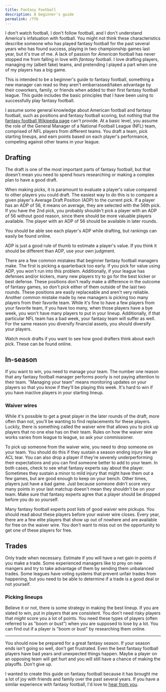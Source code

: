 ```yaml
---
title: Fantasy Football
description: A beginner's guide
permalink: /ffb
---
```

I don't watch football, I don't follow football, and I don't understand America's infatuation with football. You might not think these characteristics describe someone who has played fantasy football for the past several years who has found success, playing in two championship games last year, but it's true of me. A lack of passion for _American_ football has never stopped me from falling in love with _fantasy_ football. I love drafting players, managing my (albeit fake) teams, and pretending I played a part when one of my players has a big game.

This is intended to be a beginner's guide to fantasy football, something a new manager can read so they aren't embarrassed/taken advantage by their coworkers, family, or friends when added to their first fantasy football league. This guide includes the basic principles that I have been using to successfully play fantasy football.

I assume some general knowledge about American football and fantasy football, such as positions and fantasy football scoring, but nothing that the [fantasy football Wikipedia page](https://en.wikipedia.org/wiki/Fantasy_football_(gridiron)) can't provide. At a basic level, you assume the role of the General Manager of a National Football League (NFL) team, comprised of NFL players from different teams. You draft a team, pick starting lineups, and earn points based on each player's performance,  competing against other teams in your league.

## Drafting

The draft is one of the most important parts of fantasy football, but that doesn't mean you need to spend hours researching or making a complex plan to have a good draft.

When making picks, it is paramount to evaluate a player's value compared to other players you could draft. The easiest way to do this is to compare a given player's Average Draft Position (ADP) to the current pick. If a player has an ADP of 56, it means on average, they are selected with the 56th pick. If you have the 2nd pick, you probably shouldn't pick a player with an ADP of 56 without good reason, since there should be more valuable players available. The player with an ADP of 56 should be available in later rounds.

You should be able see each player's ADP while drafting, but rankings can easily be found online.

ADP is just a good rule of thumb to estimate a player's value. If you think it should be different than ADP, use your own judgment.

There are a few common mistakes that beginner fantasy football managers make. The first is picking a quarterback too early. If you pick for value using ADP, you won't run into this problem. Additionally, if your league has defenses and/or kickers, many new players try to go for the best kicker or best defense. These positions don't really make a difference in the outcome of fantasy games, so don't pick either of them outside of the last two rounds. These positions are easily replaceable and aren't very reliable. Another common mistake made by new managers is picking too many players from their favorite team. While it's fine to have a few players from your favorite team, if you have too many, when those players have a bye week, you won't have many players to put in your lineup. Additionally, if that particular NFL team has a bad week, your fantasy team will suffer as well. For the same reason you diversify financial assets, you should diversify your players.

Watch mock drafts if you want to see how good drafters think about each pick. These can be found online.

## In-season

If you want to win, you need to manage your team. The number one reason that any fantasy football manager performs poorly is not paying attention to their team. "Managing your team" means monitoring updates on your players so that you know if they'll be playing this week. It's hard to win if you have inactive players in your starting lineup.

### Waiver wires

While it's possible to get a great player in the later rounds of the draft, more often than not, you'll be wanting to find replacements for these players. Luckily, there is something called the waiver wire that allows you to pick up players that no one else has on their team. Rules on how the waiver wire works varies from league to league, so ask your commissioner.

To pick up someone from the waiver wire, you need to drop someone on your team. You should do this if they sustain a season ending injury like an ACL tear. You can also drop a player if they're severely underperforming their expectations and you can find someone better to add to your team. In both cases, check to see what fantasy experts say about the player. Sometimes they sustain a minor to mild injury that might have them out a few games, but are good enough to keep on your bench. Other times, players just have a bad game. Just because someone didn't score very many points in your last matchup doesn't mean they shouldn't be on your team. Make sure that fantasy experts agree that a player should be dropped before you do so yourself.

Many fantasy football experts post lists of good waiver wire pickups. You should read about these players before your waiver wire closes. Every year, there are a few elite players that show up out of nowhere and are available for free on the waiver wire. You don't want to miss out on the opportunity to get one of these players for free.

## Trades

Only trade when necessary. Estimate if you will have a net gain in points if you make a trade. Some experienced managers like to prey on new mangers and try to take advantage of them by sending them unbalanced trades. Some leagues have voting systems that prevent unfair trades from happening, but you need to be able to determine if a trade is a good deal or not yourself.

### Picking lineups

Believe it or not, there is some strategy in making the best lineup. If you are slated to win, put in players that are consistent. You don't need risky players that _might_ score you a lot of points. You need these types of players (often referred to as "boom or bust") when you are supposed to lose by a lot. You can find out if a player is "boom or bust" by researching them online.

---

You should now be prepared for a great fantasy season. If your season ends isn't going so well, don't get frustrated. Even the best fantasy football players have bad years and unexpected things happen. Maybe a player on an opposing team will get hurt and you will still have a chance of making the playoffs. Don't give up.

I wanted to create this guide on fantasy football because it has brought me a lot of joy with friends and family over the past several years. If you have a similar experience with fantasy football, I'd love to [hear from you](mailto:jonathan@buchh.org).
